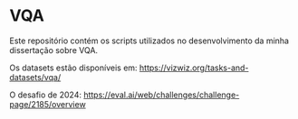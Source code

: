 # VQA
Este repositório contém os scripts utilizados no desenvolvimento da minha dissertação sobre VQA.

Os datasets estão disponíveis em: https://vizwiz.org/tasks-and-datasets/vqa/

O desafio de 2024: https://eval.ai/web/challenges/challenge-page/2185/overview
